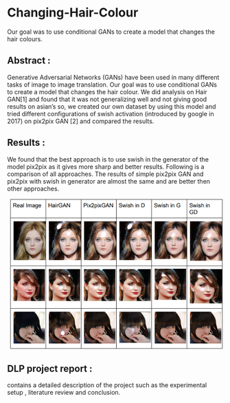 # Changing-Hair-Colour
 Our goal was to use conditional GANs to create a model that changes the hair colours.
 
 
 ## Abstract :
 Generative Adversarial Networks (GANs) have been used in many different tasks of
 image to image translation. Our goal was to use conditional GANs to create a model
 that changes the hair colour. We did analysis on Hair GAN[1] and found that it was
 not generalizing well and not giving good results on asian’s so,
 we created our own dataset by using this model and tried different configurations of
 swish activation (introduced by google in 2017) on pix2pix GAN [2] and compared the
 results.
 
 ## Results :
 We found that the best approach is to use swish in the generator of the model pix2pix as it gives more sharp and better results. Following is a comparison of all approaches. 
 The results of simple pix2pix GAN and pix2pix with swish in generator are almost the same and are better then other approaches. 
 
 ![benchmark](https://github.com/Samran-Elahi/Changing-Hair-Colour/blob/master/Capture.PNG)

 
 ## DLP project report :
 contains a detailed description of the project such as the experimental setup , literature review and conclusion.
 
 
 
 
